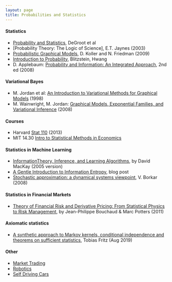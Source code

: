 ```yaml
---
layout: page
title: Probabilities and Statistics
---
```


#### Statistics
* [Probability and Statistics](http://professor.ufabc.edu.br/~nelson.faustino/Ensino/IPE2016/Livros/Morris%20H%20DeGroot_%20Mark%20J%20Schervish-Probability%20and%20statistics-Pearson%20Education%20%20(2012)%20(1).pdf), DeGroot et al
* [Probability Theory: The Logic of Science], E.T. Jaynes (2003)
* [Probabilistic Graphical Models](https://www.amazon.com/Probabilistic-Graphical-Models-Principles-Computation/dp/0262013193), D. Koller and N. Friedman (2009)
* [Introduction to Probability](https://www.amazon.com/Introduction-Probability-Chapman-Statistical-Science/dp/1138369918/), Blitzstein, Hwang
* D. Applebaum: [Probability and Information: An Integrated Approach](https://www.amazon.com/Probability-Information-Integrated-David-Applebaum/dp/0521899044), 2nd ed (2008)

#### Variational Bayes
* M. Jordan et al: [An Introduction to Variational Methods for Graphical Models](https://www.cs.cmu.edu/~tom/10-702/zoubin-varintro.pdf) (1998)
* M. Wainwright, M. Jordan: [Graphical Models, Exponential Families, and Variational Inference](https://people.eecs.berkeley.edu/~wainwrig/Papers/WaiJor08_FTML.pdf) (2008)

#### Courses
* Harvard [Stat 110](https://projects.iq.harvard.edu/stat110/home) (2013)
* MIT 14.30 [Intro to Statistical Methods in Economics](https://ocw.mit.edu/courses/economics/14-30-introduction-to-statistical-method-in-economics-spring-2006/)

#### Statistics in Machine Learning
* [InformationTheory, Inference, and Learning Algorithms](https://www.inference.org.uk/itprnn/book.pdf), by David MacKay (2005 version)
* [A Gentle Introduction to Information Entropy](https://machinelearningmastery.com/what-is-information-entropy/), blog post
* [Stochastic approximation: a dynamical systems viewpoint](https://www.amazon.com/Stochastic-Approximation-Dynamical-Systems-Viewpoint/dp/0521515920), V. Borkar (2008)

#### Statistics in Financial Markets
* <a href="https://www.amazon.com/Theory-Financial-Risk-Derivative-Pricing/dp/0521263360/ref=sr_1_1?keywords=Theory+of+Financial+Risk+and+Derivative+Pricing&qid=1578282931&s=books&sr=1-1">Theory of Financial Risk and Derivative Pricing: From Statistical Physics to Risk Management</a>, by Jean-Philippe Bouchaud & Marc Potters (2011)

#### Axiomatic statistics
* [A synthetic approach to Markov kernels, conditional independence and theorems on sufficient statistics](https://arxiv.org/abs/1908.07021), Tobias Fritz (Aug 2019)

#### Other
* [Market Trading](market_trading.md)
* [Robotics](robotics.md)
* [Self Driving Cars](self_driving_cars.md)
